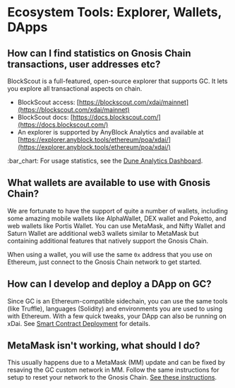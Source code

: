 # Ecosystem Tools: Explorer, Wallets, DApps

## How can I find statistics on Gnosis Chain transactions, user addresses etc?

BlockScout is a full-featured, open-source explorer that supports GC. It lets you explore all transactional aspects on chain.

* BlockScout access: [https://blockscout.com/xdai/mainnet](https://blockscout.com/xdai/mainnet)
* BlockScout docs: [https://docs.blockscout.com/](https://docs.blockscout.com/)
* An explorer is supported by AnyBlock Analytics and available at [https://explorer.anyblock.tools/ethereum/poa/xdai/](https://explorer.anyblock.tools/ethereum/poa/xdai/)

:bar\_chart: For usage statistics, see the [Dune Analytics Dashboard](https://duneanalytics.com/maxaleks/xDai-Usage).

## **What wallets are available to use with Gnosis Chain?**

We are fortunate to have the support of quite a number of wallets, including some amazing mobile wallets like AlphaWallet, DEX wallet and Poketto, and web wallets like Portis Wallet. You can use MetaMask, and Nifty Wallet and Saturn Wallet are additional web3 wallets similar to MetaMask but containing additional features that natively support the Gnosis Chain.

When using a wallet, you will use the same `0x` address that you use on Ethereum, just connect to the Gnosis Chain network to get started.

## How can I develop and deploy a DApp on GC?

Since GC is an Ethereum-compatible sidechain, you can use the same tools (like Truffle), languages (Solidity) and environments you are used to using with Ethereum. With a few quick tweaks, your DApp can also be running on xDai. See [Smart Contract Deployment](../../for-developers/developer-resources/smart-contract-deployment.md) for details.

## MetaMask isn't working, what should I do?

This usually happens due to a MetaMask (MM) update and can be fixed by resaving the GC custom network in MM. Follow the same instructions for setup to reset your network to the Gnosis Chain.  [See these instructions](../../for-users/wallets/metamask/metamask-setup.md).

